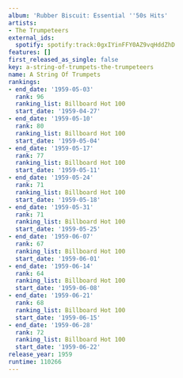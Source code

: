 ```yaml
---
album: 'Rubber Biscuit: Essential ''50s Hits'
artists:
- The Trumpeteers
external_ids:
  spotify: spotify:track:0gxIYinFFY0AZ9vqHddZhD
features: []
first_released_as_single: false
key: a-string-of-trumpets-the-trumpeteers
name: A String Of Trumpets
rankings:
- end_date: '1959-05-03'
  rank: 96
  ranking_list: Billboard Hot 100
  start_date: '1959-04-27'
- end_date: '1959-05-10'
  rank: 80
  ranking_list: Billboard Hot 100
  start_date: '1959-05-04'
- end_date: '1959-05-17'
  rank: 77
  ranking_list: Billboard Hot 100
  start_date: '1959-05-11'
- end_date: '1959-05-24'
  rank: 71
  ranking_list: Billboard Hot 100
  start_date: '1959-05-18'
- end_date: '1959-05-31'
  rank: 71
  ranking_list: Billboard Hot 100
  start_date: '1959-05-25'
- end_date: '1959-06-07'
  rank: 67
  ranking_list: Billboard Hot 100
  start_date: '1959-06-01'
- end_date: '1959-06-14'
  rank: 64
  ranking_list: Billboard Hot 100
  start_date: '1959-06-08'
- end_date: '1959-06-21'
  rank: 68
  ranking_list: Billboard Hot 100
  start_date: '1959-06-15'
- end_date: '1959-06-28'
  rank: 72
  ranking_list: Billboard Hot 100
  start_date: '1959-06-22'
release_year: 1959
runtime: 110266
---
```


